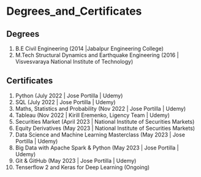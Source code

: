 # Degrees_and_Certificates

## Degrees
1. B.E Civil Engineering (2014 |Jabalpur Engineering College)
2. M.Tech Structural Dynamics and Earthquake Engineering (2016 | Visvesvaraya National Institute of Technology)

## Certificates
1. Python (July 2022 | Jose Portilla | Udemy)
2. SQL (July 2022 | Jose Portilla | Udemy)
3. Maths, Statistics and Probability (Nov 2022 | Jose Portilla | Udemy)
4. Tableau (Nov 2022 | Kirill Eremenko, Ligency Team | Udemy)
5. Securities Market (April 2023 | National Institute of Securities Markets)
6. Equity Derivatives (May 2023 | National Institute of Securities Markets)
7. Data Science and Machine Learning Masterclass (May 2023 | Jose Portilla | Udemy)
8. Big Data with Apache Spark & Python (May 2023 | Jose Portilla | Udemy)
9. Git & GitHub (May 2023 | Jose Portilla | Udemy)
10. Tenserflow 2 and Keras for Deep Learning (Ongoing)
